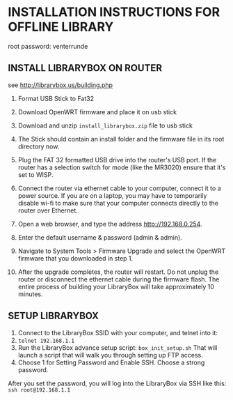# INSTALLATION INSTRUCTIONS FOR OFFLINE LIBRARY

root password: venterrunde

## INSTALL LIBRARYBOX ON ROUTER ##

see <http://librarybox.us/building.php>

1. Format USB Stick to Fat32

2. Download OpenWRT firmware and place it on usb stick

3. Download and unzip `install_librarybox.zip` file to usb stick

4. The Stick should contain an install folder and the firmware file in its root directory now.

5. Plug the FAT 32 formatted USB drive into the router's USB port. If the router has a selection switch for mode (like the MR3020) ensure that it's set to WISP.

6. Connect the router via ethernet cable to your computer, connect it to a power source. If you are on a laptop, you may have to temporarily disable wi-fi to make sure that your computer connects directly to the router over Ethernet.

7. Open a web browser, and type the address http://192.168.0.254.

8. Enter the default username & password (admin & admin).

9. Navigate to System Tools > Firmware Upgrade and select the OpenWRT firmware that you downloaded in step 1.

10. After the upgrade completes, the router will restart. Do not unplug the router or disconnect the ethernet cable during the firmware flash. The entire process of building your LibraryBox will take approximately 10 minutes.

## SETUP LIBRARYBOX

1. Connect to the LibraryBox SSID with your computer, and telnet into it:
2. `telnet 192.168.1.1`
3. Run the LibraryBox advance setup script: `box_init_setup.sh` That will launch a script that will walk you through setting up FTP access.
4. Choose 1 for Setting Password and Enable SSH. Choose a strong password. 

After you set the password, you will log into the LibraryBox via SSH like this: `ssh root@192.168.1.1`
